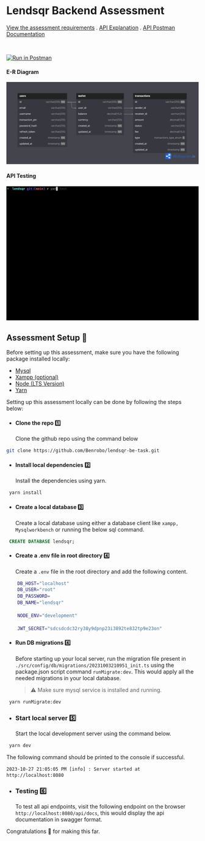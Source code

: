 # Lendsqr Backend Assessment

[View the assessment requirements](/task.md)
.
[API Explanation](https://benrobo.notion.site/Lendsqr-API-doc-e51845e922914365b613b166374b8e3b?pvs=4)
.
[API Postman Documentation](https://documenter.getpostman.com/view/12455396/2s9YRGxUAM)

<br />

[![Run in Postman](https://run.pstmn.io/button.svg)](https://god.gw.postman.com/run-collection/12455396-dffe94d8-8e3a-4643-b149-5dd988d12781?action=collection%2Ffork&source=rip_markdown&collection-url=entityId%3D12455396-dffe94d8-8e3a-4643-b149-5dd988d12781%26entityType%3Dcollection%26workspaceId%3Ddef3fe55-7590-4202-85b4-5f255596b71f)

#### E-R Diagram

![erd diagram](https://raw.githubusercontent.com/Benrobo/lendsqr-be-task/main/md_assets/db_ERD.png)

#### API Testing

![test script](https://raw.githubusercontent.com/Benrobo/lendsqr-be-task/main/md_assets/lendsqr-test.gif)

## Assessment Setup 🔼

Before setting up this assessment, make sure you have the following package installed locally:

- [Mysql](https://dev.mysql.com/downloads/installer/)
- [Xampp (optional)](https://www.apachefriends.org/fr/download.html)
- [Node (LTS Version)](https://nodejs.org)
- [Yarn](https://classic.yarnpkg.com/lang/en/docs/install/)

Setting up this assessment locally can be done by following the steps below:

- #### Clone the repo :one:
  Clone the github repo using the command below

```bash
git clone https://github.com/Benrobo/lendsqr-be-task.git
```

- #### Install local dependencies :two:
  Install the dependencies using yarn.

```bash
 yarn install
```

- #### Create a local database :three:
  Create a local database using either a database client like `xampp, Mysqlworkbench` or running the below sql command.

```sql
 CREATE DATABASE lendsqr;
```

- #### Create a .env file in root directory :four:
  Create a `.env` file in the root directory and add the following content.

```bash
    DB_HOST="localhost"
    DB_USER="root"
    DB_PASSWORD=
    DB_NAME="lendsqr"

    NODE_ENV="development"

    JWT_SECRET="sdcsdcdc32ry38y9dpnp23i3892te832tp9e23on"
```

- #### Run DB migrations :four:

  Before starting up your local server, run the migration file present in `./src/config/db/migrations/20231003210951_init.ts` using the package.json script command `runMigrate:dev`. This would apply all the needed migrations in your local database.

  > :warning: Make sure mysql service is installed and running.

```bash
 yarn runMigrate:dev
```

- ### Start local server :five:
  Start the local development server using the command below.

```bash
 yarn dev
```

The following command should be printed to the console if successful.

```
2023-10-27 21:05:05 PM [info] : Server started at http://localhost:8080
```

- ### Testing :six:
  To test all api endpoints, visit the following endpoint on the browser `http://localhost:8080/api/docs`, this would display the api documentation in swagger format.

Congratulations 🎊 for making this far.
